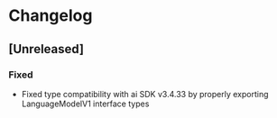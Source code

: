 # Changelog

## [Unreleased]
### Fixed
- Fixed type compatibility with ai SDK v3.4.33 by properly exporting LanguageModelV1 interface types
